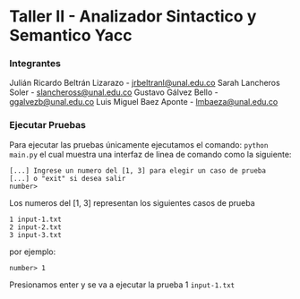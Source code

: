 # Taller II - Analizador Sintactico y Semantico Yacc

### Integrantes

Julián Ricardo Beltrán Lizarazo - jrbeltranl@unal.edu.co
Sarah Lancheros Soler - slancheross@unal.edu.co
Gustavo Gálvez Bello - ggalvezb@unal.edu.co
Luis Miguel Baez Aponte - lmbaeza@unal.edu.co

### Ejecutar Pruebas

Para ejecutar las pruebas únicamente ejecutamos el comando: `python main.py` el cual muestra una interfaz de linea de comando como la siguiente:

```console
[...] Ingrese un numero del [1, 3] para elegir un caso de prueba
[...] o "exit" si desea salir
number>
```
Los numeros del [1, 3] representan los siguientes casos de prueba

```console
1 input-1.txt
2 input-2.txt
3 input-3.txt
```

por ejemplo:

```console
number> 1
```
Presionamos enter y se va a ejecutar la prueba 1 `input-1.txt`